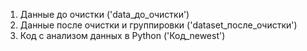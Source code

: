 1) Данные до очистки ('data_до_очистки')
2) Данные после очистки и группировки ('dataset_после_очистки')
3) Код с анализом данных в Python ('Код_newest')
